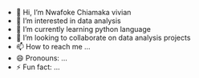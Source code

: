 - 👋 Hi, I’m Nwafoke Chiamaka vivian
- 👀 I’m interested in data analysis 
- 🌱 I’m currently learning python language 
- 💞️ I’m looking to collaborate on data analysis projects 
- 📫 How to reach me ...
- 😄 Pronouns: ...
- ⚡ Fun fact: ...

<!---
Chiamakavivian/Chiamakavivian is a ✨ special ✨ repository because its `README.md` (this file) appears on your GitHub profile.
You can click the Preview link to take a look at your changes.
--->
